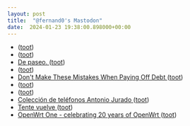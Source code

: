 ```yaml
---
layout: post
title:  "@fernand0's Mastodon"
date:  2024-01-23 19:38:00.898000+00:00
---
```

*  [ ](https://mastodon.social/users/fernand0/statuses/111806950991167515/activity) ([toot](https://mastodon.social/users/fernand0/statuses/111806950991167515/activity))
*  [ ](https://mastodon.social/@magellano) ([toot](https://mastodon.social/@fernand0/111806524988903644))
*  [De paseo. ](https://avecesunafoto.wordpress.com/2024/01/23/de-paseo) ([toot](https://mastodon.social/@fernand0/111806500525010943))
*  [ ](https://fe.disroot.org/users/linuxzx80) ([toot](https://mastodon.social/@fernand0/111806199110687981))
*  [Don't Make These Mistakes When Paying Off Debt ](https://lifehacker.com/money/mistakes-to-avoid-when-paying-off-deb) ([toot](https://mastodon.social/@fernand0/111805819734710738))
*  [ ](https://mastodon.social/@macosas) ([toot](https://mastodon.social/@fernand0/111805772688292713))
*  [ ](https://mastodon.social/users/fernand0/statuses/111805771991267823/activity) ([toot](https://mastodon.social/users/fernand0/statuses/111805771991267823/activity))
*  [Colección de teléfonos Antonio Jurado ](https://historiatelefonia.com/2024/01/20/coleccion-de-telefonos-antonio-jurado) ([toot](https://mastodon.social/@fernand0/111805706167575861))
*  [Tente vuelve ](https://construclonica.wordpress.com/2021/07/19/tente-vuelve) ([toot](https://mastodon.social/@fernand0/111805584011766073))
*  [OpenWrt One - celebrating 20 years of OpenWrt ](https://forum.openwrt.org/t/openwrt-one-celebrating-20-years-of-openwrt/18368) ([toot](https://mastodon.social/@fernand0/111805452950638797))
